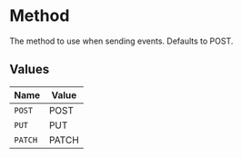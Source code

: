 # Method

The method to use when sending events. Defaults to POST.


## Values

| Name    | Value   |
| ------- | ------- |
| `POST`  | POST    |
| `PUT`   | PUT     |
| `PATCH` | PATCH   |